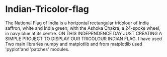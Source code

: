 # Indian-Tricolor-flag
The National Flag of India is a horizontal rectangular tricolour of India saffron, white and India green; with the Ashoka Chakra, a 24-spoke wheel, in navy blue at its centre. 
ON THIS INDEPENDENCE DAY JUST CREATING A SIMPLE PROJECT TO DISPLAY OUR TRICOLOUR INDIAN FLAG.
I have used Two main libraries numpy and matplotlib and from matplotlib used 'pyplot'and 'patches' modules.

